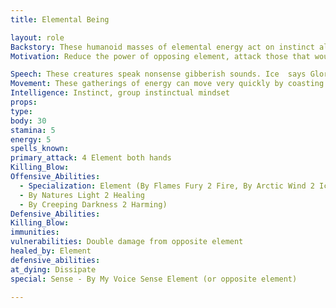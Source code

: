 ```yaml
---
title: Elemental Being

layout: role
Backstory: These humanoid masses of elemental energy act on instinct alone, with no set goal or motivation in mind.  They attempt to destroy their elemental opposite at all costs.
Motivation: Reduce the power of opposing element, attack those that would harm the element or empower the opposing element.

Speech: These creatures speak nonsense gibberish sounds. Ice  says Glorp. Stone says Krumble. Lightning says Kerchaw. Fire says Crackle.
Movement: These gatherings of energy can move very quickly by coasting or rolling along the ground.
Intelligence: Instinct, group instinctual mindset
props:
type: 
body: 30
stamina: 5
energy: 5
spells_known: 
primary_attack: 4 Element both hands
Killing_Blow:  
Offensive_Abilities: 
  - Specialization: Element (By Flames Fury 2 Fire, By Arctic Wind 2 Ice, By Crushing Earth 2 Stone, By Thunders Crash 2 Lightning
  - By Natures Light 2 Healing
  - By Creeping Darkness 2 Harming)
Defensive_Abilities: 
Killing_Blow: 
immunities: 
vulnerabilities: Double damage from opposite element
healed_by: Element
defensive_abilities: 
at_dying: Dissipate
special: Sense - By My Voice Sense Element (or opposite element)

---
```



